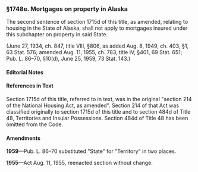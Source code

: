 ### §1748e. Mortgages on property in Alaska ###

The second sentence of section 1715d of this title, as amended, relating to housing in the State of Alaska, shall not apply to mortgages insured under this subchapter on property in said State.

(June 27, 1934, ch. 847, title VIII, §806, as added Aug. 8, 1949, ch. 403, §1, 63 Stat. 576; amended Aug. 11, 1955, ch. 783, title IV, §401, 69 Stat. 651; Pub. L. 86–70, §10(d), June 25, 1959, 73 Stat. 143.)

#### **Editorial Notes** ####

#### References in Text ####

Section 1715d of this title, referred to in text, was in the original "section 214 of the National Housing Act, as amended". Section 214 of that Act was classified originally to section 1715d of this title and to section 484d of Title 48, Territories and Insular Possessions. Section 484d of Title 48 has been omitted from the Code.

#### Amendments ####

**1959**—Pub. L. 86–70 substituted "State" for "Territory" in two places.

**1955**—Act Aug. 11, 1955, reenacted section without change.